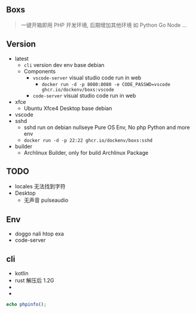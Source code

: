 ## Boxs
> 一键开箱即用 PHP 开发环境, 后期增加其他环境 如 Python Go Node ...

## Version
- latest
  - `cli` version dev env base debian
  - Components
    - `vscode-server` visual studio code run in web
      - `docker run -d -p 8080:8080 -e CODE_PASSWD=vscode ghcr.io/dockenv/boxs:vscode`
    - `code-server` visual studio code run in web
- xfce
  - Ubuntu Xfce4 Desktop base debian
- vscode
- sshd
  - sshd run on debian nullseye Pure OS Env, No php Python and more env
  - `docker run -d -p 22:22 ghcr.io/dockenv/boxs:sshd`
- builder
  - Archlinux Builder, only for build Archlinux Package

## TODO
- locales 无法找到字符
- Desktop
  - 无声音 pulseaudio

## Env
- doggo nali htop exa
- code-server

## cli
- kotlin
- rust 解压后 1.2G
-
-

```php
echo phpinfo();
```

